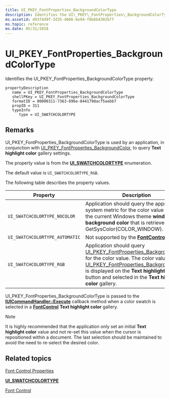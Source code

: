 ```yaml
---
title: UI_PKEY_FontProperties_BackgroundColorType
description: Identifies the UI\_PKEY\_FontProperties\_BackgroundColorType property.
ms.assetid: d93f4d9f-3d35-4066-be94-f6b6b4302bff
ms.topic: reference
ms.date: 05/31/2018
---
```


# UI\_PKEY\_FontProperties\_BackgroundColorType

Identifies the UI\_PKEY\_FontProperties\_BackgroundColorType property.

```
propertyDescription
   name = UI_PKEY_FontProperties_BackgroundColorType
   shellPKey = UI_PKEY_FontProperties_BackgroundColorType
   formatID = 00000311-7363-696e-8441798acf5aebb7
   propID = 311
   typeInfo
      type = UI_SWATCHCOLORTYPE
```

## Remarks

UI\_PKEY\_FontProperties\_BackgroundColorType is used by an application, in conjunction with [UI\_PKEY\_FontProperties\_BackgroundColor](/windows/desktop/windowsribbon/windowsribbon-reference-properties-uipkey-fontproperties-backgroundcolor), to query **Text highlight color** gallery settings.

The property value is from the [**UI\_SWATCHCOLORTYPE**](/windows/desktop/api/uiribbon/ne-uiribbon-ui_swatchcolortype) enumeration.

The default value is `UI_SWATCHCOLORTYPE_RGB`.

The following table describes the property values.



|   Property                             |   Description                                                                                                                                                                                                                                                                                                                                                                                                                                                            |
|--------------------------------|---------------------------------------------------------------------------------------------------------------------------------------------------------------------------------------------------------------------------------------------------------------------------------------------------------------------------------------------------------------------------------------------------------------------------------------------------------------|
| `UI_SWATCHCOLORTYPE_NOCOLOR`   | Application should query the appropriate system metric for the color value typically the current Windows theme **window background color** that is retrieved with GetSysColor(COLOR\_WINDOW).                                                                                                                                                                                                                                                                 |
| `UI_SWATCHCOLORTYPE_AUTOMATIC` | Not supported by the [**FontControl**](windowsribbon-element-fontcontrol.md).                                                                                                                                                                                                                                                                                                                                                                                |
| `UI_SWATCHCOLORTYPE_RGB`       | Application should query [UI\_PKEY\_FontProperties\_BackgroundColor](/windows/desktop/windowsribbon/windowsribbon-reference-properties-uipkey-fontproperties-backgroundcolor) for the color value. The color value of [UI\_PKEY\_FontProperties\_BackgroundColor](/windows/desktop/windowsribbon/windowsribbon-reference-properties-uipkey-fontproperties-backgroundcolor) is displayed on the **Text highlight color** button and selected in the **Text highlight color** gallery.<br/> |



 

UI\_PKEY\_FontProperties\_BackgroundColorType is passed to the [**IUICommandHandler::Execute**](/windows/desktop/api/uiribbon/nf-uiribbon-iuicommandhandler-execute) callback method when a color swatch is selected in a [**FontControl**](windowsribbon-element-fontcontrol.md) **Text highlight color** gallery.

> [!Note]  
> It is highly recommended that the application only set an initial **Text highlight color** value and not re-set this value when the cursor is repositioned within a document. The last selection should be maintained to avoid the need to re-select the desired color.

 

## Related topics

<dl> <dt>

[Font Control Properties](windowsribbon-reference-properties-fontcontrol.md)
</dt> <dt>

[**UI\_SWATCHCOLORTYPE**](/windows/desktop/api/uiribbon/ne-uiribbon-ui_swatchcolortype)
</dt> <dt>

[Font Control](windowsribbon-controls-fontcontrol.md)
</dt> </dl>

 

